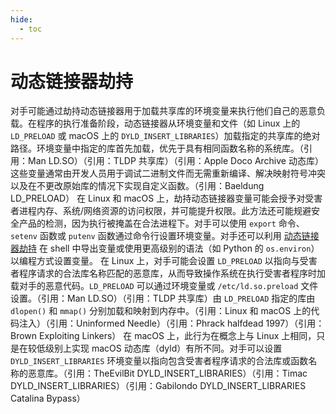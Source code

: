```yaml
---
hide:
  - toc
---
```


# 动态链接器劫持

对手可能通过劫持动态链接器用于加载共享库的环境变量来执行他们自己的恶意负载。在程序的执行准备阶段，动态链接器从环境变量和文件（如 Linux 上的 <code>LD_PRELOAD</code> 或 macOS 上的 <code>DYLD_INSERT_LIBRARIES</code>）加载指定的共享库的绝对路径。环境变量中指定的库首先加载，优先于具有相同函数名称的系统库。（引用：Man LD.SO）（引用：TLDP 共享库）（引用：Apple Doco Archive 动态库）这些变量通常由开发人员用于调试二进制文件而无需重新编译、解决映射符号冲突以及在不更改原始库的情况下实现自定义函数。（引用：Baeldung LD_PRELOAD）  在 Linux 和 macOS 上，劫持动态链接器变量可能会授予对受害者进程内存、系统/网络资源的访问权限，并可能提升权限。此方法还可能规避安全产品的检测，因为执行被掩盖在合法进程下。对手可以使用 <code>export</code> 命令、<code>setenv</code> 函数或 <code>putenv</code> 函数通过命令行设置环境变量。对手还可以利用 [动态链接器劫持](https://attack.mitre.org/techniques/T1574/006) 在 shell 中导出变量或使用更高级别的语法（如 Python 的 <code>os.environ</code>）以编程方式设置变量。  在 Linux 上，对手可能会设置 <code>LD_PRELOAD</code> 以指向与受害者程序请求的合法库名称匹配的恶意库，从而导致操作系统在执行受害者程序时加载对手的恶意代码。<code>LD_PRELOAD</code> 可以通过环境变量或 <code>/etc/ld.so.preload</code> 文件设置。（引用：Man LD.SO）（引用：TLDP 共享库）由 <code>LD_PRELOAD</code> 指定的库由 <code>dlopen()</code> 和 <code>mmap()</code> 分别加载和映射到内存中。（引用：Linux 和 macOS 上的代码注入）（引用：Uninformed Needle）（引用：Phrack halfdead 1997）（引用：Brown Exploiting Linkers）  在 macOS 上，此行为在概念上与 Linux 上相同，只是在较低级别上实现 macOS 动态库（dyld）有所不同。对手可以设置 <code>DYLD_INSERT_LIBRARIES</code> 环境变量以指向包含受害者程序请求的合法库或函数名称的恶意库。（引用：TheEvilBit DYLD_INSERT_LIBRARIES）（引用：Timac DYLD_INSERT_LIBRARIES）（引用：Gabilondo DYLD_INSERT_LIBRARIES Catalina Bypass）
